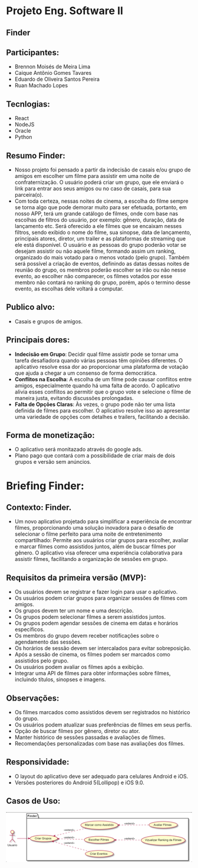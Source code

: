  # Projeto Eng. Software II

## Finder

## Participantes:
* Brennon Moisés de Meira Lima
* Caique Antônio Gomes Tavares
* Eduardo de Oliveira Santos Pereira
* Ruan Machado Lopes

## Tecnlogias: 
* React
* NodeJS
* Oracle
* Python

## Resumo Finder:
* Nosso projeto foi pensado a partir da indecisão de casais e/ou grupo de amigos em escolher um filme para assistir em uma noite de confraternização. O usuário poderá criar um grupo, que ele enviará o link para entrar aos seus amigos ou no caso de casais, para sua parceira(o).  
* Com toda certeza, nessas noites de cinema, a escolha do filme sempre se torna algo que pode demorar muito para ser efetuada, portanto, em nosso APP, terá um grande catálogo de filmes, onde com base nas escolhas de filtros do usuário, por exemplo: gênero, duração, data de lançamento etc. 
Será oferecido a ele filmes que se encaixam nesses filtros, sendo exibido o nome do filme, sua sinopse, data de lançamento, principais atores, diretor, um trailer e as plataformas de streaming que ele está disponível. O usuário e as pessoas do grupo poderão votar se desejam assistir ou não aquele filme, formando assim um ranking, organizado do mais votado para o menos votado (pelo grupo). 
Também será possível a criação de eventos, definindo as datas dessas noites de reunião do grupo, os membros poderão escolher se irão ou não nesse evento, ao escolher não comparecer, os filmes votados por esse membro não contará no ranking do grupo, porém, após o termino desse evento, as escolhas dele voltará a computar.

## Publico alvo:
* Casais e grupos de amigos.

## Principais dores:
* **Indecisão em Grupo**: Decidir qual filme assistir pode se tornar uma tarefa desafiadora quando várias pessoas têm opiniões diferentes. O aplicativo resolve essa dor ao proporcionar uma plataforma de votação que ajuda a chegar a um consenso de forma democrática.
* **Conflitos na Escolha**: A escolha de um filme pode causar conflitos entre amigos, especialmente quando há uma falta de acordo. O aplicativo alivia esses conflitos ao permitir que o grupo vote e selecione o filme de maneira justa, evitando discussões prolongadas.
* **Falta de Opções Claras**: Às vezes, o grupo pode não ter uma lista definida de filmes para escolher. O aplicativo resolve isso ao apresentar uma variedade de opções com detalhes e trailers, facilitando a decisão.

## Forma de monetização: 
* O aplicativo será monitazado através do google ads.
* Plano pago que contará com a possibilidade de criar mais de dois grupos e versão sem anúncios.

# Briefing Finder:
## Contexto: Finder.
* Um novo aplicativo projetado para simplificar a experiência de encontrar filmes, proporcionando uma solução inovadora para o desafio de selecionar o filme perfeito para uma noite de entretenimento compartilhado: Permite aos usuários criar grupos para escolher, avaliar e marcar filmes como assistidos juntos, além de buscar filmes por gênero. O aplicativo visa oferecer uma experiência colaborativa para assistir filmes, facilitando a organização de sessões em grupo.

## Requisitos da primeira versão (MVP):
*	Os usuários devem se registrar e fazer login para usar o aplicativo.
*	Os usuários podem criar grupos para organizar sessões de filmes com amigos.
*	Os grupos devem ter um nome e uma descrição.
* Os grupos podem selecionar filmes a serem assistidos juntos.
*	Os grupos podem agendar sessões de cinema em datas e horários específicos.
*	Os membros do grupo devem receber notificações sobre o agendamento das sessões.
*	Os horários de sessão devem ser intercalados para evitar sobreposição.
*	Após a sessão de cinema, os filmes podem ser marcados como assistidos pelo grupo.
*	Os usuários podem avaliar os filmes após a exibição.
*	Integrar uma API de filmes para obter informações sobre filmes, incluindo títulos, sinopses e imagens.


## Observações:
* Os filmes marcados como assistidos devem ser registrados no histórico do grupo.
* Os usuários podem atualizar suas preferências de filmes em seus perfis.
* Opção de buscar filmes por gênero, diretor ou ator.
* Manter histórico de sessões passadas e avaliações de filmes.
* Recomendações personalizadas com base nas avaliações dos filmes.

## Responsividade:
*	O layout do aplicativo deve ser adequado para celulares Android e iOS.
*	Versões posteriores do Android 5(Lollipop) e iOS 9.0.

## Casos de Uso:
<img src="/img/casosdeuso.PNG">



